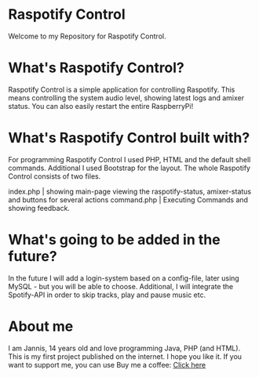 # Raspotify Control
Welcome to my Repository for Raspotify Control.

# What's Raspotify Control?
Raspotify Control is a simple application for controlling Raspotify. This means controlling the system audio level, showing latest logs and amixer status. You can also easily restart the entire RaspberryPi!

# What's Raspotify Control built with?
For programming Raspotify Control I used PHP, HTML and the default shell commands. Additional I used Bootstrap for the layout.
The whole Raspotify Control consists of two files.

index.php | showing main-page viewing the raspotify-status, amixer-status and buttons for several actions
command.php | Executing Commands and showing feedback.

# What's going to be added in the future?
In the future I will add a login-system based on a config-file, later using MySQL - but you will be able to choose.
Additional, I will integrate the Spotify-API in order to skip tracks, play and pause music etc.

# About me
I am Jannis, 14 years old and love programming Java, PHP (and HTML). This is my first project published on the internet. I hope you like it.
If you want to support me, you can use Buy me a coffee: [Click here](https://www.buymeacoffee.com/jannis)
